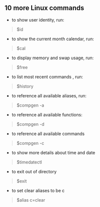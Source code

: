 ## 10 more Linux commands
* to show user identity, run:
>$id

* to show the current month calendar, run:
>$cal

* to display memory and swap usage, run:
>$free

* to list most recent commands , run:
>$history

* to reference all available aliases, run:
>$compgen -a

* to reference all available functions:
>$compgen -d

* to reference all available commands
>$compgen -c

* to show more details about time and date
>$timedatectl

* to exit out of directory
>$exit

* to set clear aliases to be c
>$alias c=clear
